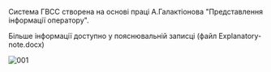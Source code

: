 Система ГВСС створена на основі праці А.Галактіонова "Представлення інформації оператору".

Більше інформації доступно у пояснювальній записці (файл Explanatory-note.docx)

![001](https://user-images.githubusercontent.com/61477088/202564718-f60116b7-3a2c-4d15-ab82-057ef6b2247e.png)
